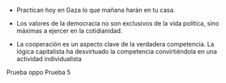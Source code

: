 - Practican hoy en Gaza lo que mañana harán en tu casa.

- Los valores de la democracia no son exclusivos de la vida política, sino máximas a ejercer en la cotidianidad.

- La cooperación es un aspecto clave de la verdadera competencia. La lógica capitalista ha desvirtuado la competencia convirtiéndola en una actividad individualista

Prueba oppo
Prueba 5
